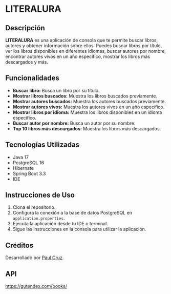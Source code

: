 # LITERALURA

## Descripción
**LITERALURA** es una aplicación de consola que te permite buscar libros, autores y obtener información sobre ellos. Puedes buscar libros por título, ver los libros disponibles en diferentes idiomas, buscar autores por nombre, encontrar autores vivos en un año específico, mostrar los libros más descargados y más.

## Funcionalidades
- **Buscar libro:** Busca un libro por su título.
- **Mostrar libros buscados:** Muestra los libros buscados previamente.
- **Mostrar autores buscados:** Muestra los autores buscados previamente.
- **Mostrar autores vivos:** Muestra los autores vivos en un año específico.
- **Mostrar libros por idioma:** Muestra los libros disponibles en un idioma específico.
- **Buscar autor por nombre:** Busca un autor por su nombre.
- **Top 10 libros más descargados:** Muestra los libros más descargados.

## Tecnologías Utilizadas
- Java 17
- PostgreSQL 16
- Hibernate
- Spring Boot 3.3
- IDE

## Instrucciones de Uso
1. Clona el repositorio.
2. Configura la conexión a la base de datos PostgreSQL en `application.properties`.
3. Ejecuta la aplicación desde tu IDE o terminal.
4. Sigue las instrucciones en la consola para utilizar la aplicación.

## Créditos
Desarrollado por [Paul Cruz](https://github.com/paulcruz).

## API
https://gutendex.com/books/